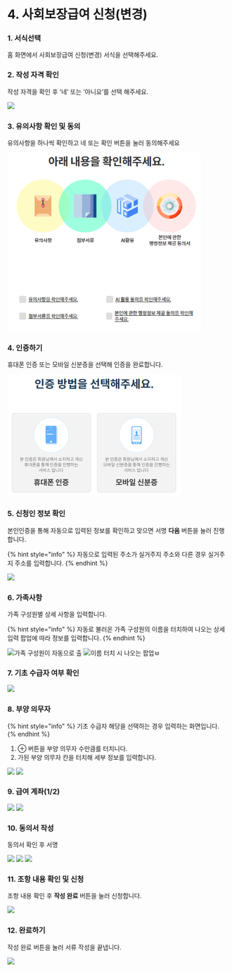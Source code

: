 # 4. 사회보장급여 신청(변경)

### 1. 서식선택

홈 화면에서 사회보장급여 신청(변경) 서식을 선택해주세요.

### 2. 작성 자격 확인

작성 자격을 확인 후 ‘네’ 또는 ‘아니요’를 선택 해주세요.

![](<../../.gitbook/assets/4. 사회보장급여 신청(변경)\_작성자격확인.png>)

### 3. 유의사항 확인 및 동의

유의사항을 하나씩 확인하고 네 또는 확인 버튼을 눌러 동의해주세요

![](<../../.gitbook/assets/image (1) (1) (1).png>)

### 4. 인증하기

휴대폰 인증 또는 모바일 신분증을 선택해 인증을 완료합니다.

![](<../../.gitbook/assets/image (3).png>)

### 5. 신청인 정보 확인 <a href="#4." id="4."></a>

본인인증을 통해 자동으로 입력된 정보를 확인하고 맞으면 서명  **다음** 버튼을 눌러 진행합니다.

{% hint style="info" %}
자동으로 입력된 주소가 실거주지 주소와 다른 경우 실거주지 주소를 입력합니다.
{% endhint %}

![](<../../.gitbook/assets/4. 사회보장급여 신청(변경)\_신청인 정보 확인.png>)

### 6. 가족사항

가족 구성원별 상세 사항을 입력합니다.

{% hint style="info" %}
자동로 불러온 가족 구성원의 이름을 터치하여 나오는 상세 입력 팝업에 따라 정보를 입력합니다.
{% endhint %}

![가족 구성원이 자동으로 출](<../../.gitbook/assets/4. 사회보장급여 신청(변경)\_가족사항.png>) ![이름 터치 시 나오는 팝업ㅂ](<../../.gitbook/assets/4. 사회보장급여 신청(변경)\_가족사항-가족정보입력.png>)

### 7. 기초 수급자 여부 확인

![](<../../.gitbook/assets/4. 사회보장급여 신청(변경)\_기초 수급자 여부 확인.png>)

### 8. 부양 의무자

{% hint style="info" %}
기초 수급자 해당을 선택하는 경우 입력하는 화면입니다.
{% endhint %}

1. ⊕ 버튼을 부양 의무자 수만큼를 터치니다.
2. 가된 부양 의무자 칸을 터치해 세부 정보를 입력합니다.

![](<../../.gitbook/assets/4. 사회보장급여 신청(변경)\_부양 의무자.png>) ![](<../../.gitbook/assets/4. 사회보장급여 신청(변경)\_부양 의무자-1번.png>)

### 9. 급여 계좌(1/2)

![](<../../.gitbook/assets/4. 사회보장급여 신청(변경)\_급여 계좌 1.png>) ![](<../../.gitbook/assets/4. 사회보장급여 신청(변경)\_급여 계좌 2.png>)

### 10. 동의서 작성

동의서 확인 후 서명

![](<../../.gitbook/assets/4. 사회보장급여 신청(변경)\_동의서 작성.png.png>) ![](<../../.gitbook/assets/4. 사회보장급여 신청(변경)\_\_개인정보 수집 및 활용 동의서.png>) ![](<../../.gitbook/assets/4. 사회보장급여 신청(변경)\_선택적 동의서.png>)

### 11. 조항 내용 확인 및 신청

조항 내용 확인 후 **작성 완료** 버튼을 눌러 신청합니다.

![](<../../.gitbook/assets/4. 사회보장급여 신청(변경)\_조항 내용 확인.png>)

### 12. 완료하기

작성 완료 버튼을 눌러 서류 작성을 끝냅니다.

![](<../../.gitbook/assets/공통\_서류 작성이 끝났습니다.png>)
